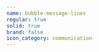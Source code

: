 ```yaml
---
name: bubble-message-lines
regular: true
solid: true
brand: false
icon_category: communication
---
```

